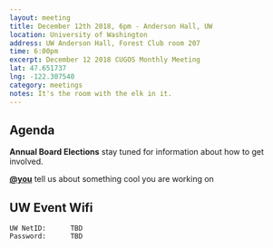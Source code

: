 ```yaml
---
layout: meeting
title: December 12th 2018, 6pm - Anderson Hall, UW
location: University of Washington
address: UW Anderson Hall, Forest Club room 207
time: 6:00pm
excerpt: December 12 2018 CUGOS Monthly Meeting
lat: 47.651737
lng: -122.307540
category: meetings
notes: It's the room with the elk in it.
---
```



## Agenda

**Annual Board Elections** stay tuned for information about how to get involved.

**[@you](http://cugos.org/people/)** tell us about something cool you are working on

## UW Event Wifi

```
UW NetID:      TBD
Password:      TBD
```
